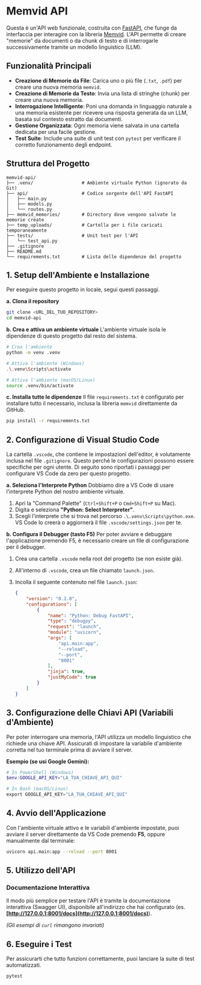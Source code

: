 # Memvid API

Questa è un'API web funzionale, costruita con [FastAPI](https://fastapi.tiangolo.com/), che funge da interfaccia per interagire con la libreria [Memvid](https://github.com/olow304/memvid). L'API permette di creare "memorie" da documenti o da chunk di testo e di interrogarle successivamente tramite un modello linguistico (LLM).

## Funzionalità Principali

* **Creazione di Memorie da File**: Carica uno o più file (`.txt`, `.pdf`) per creare una nuova memoria `memvid`.
* **Creazione di Memorie da Testo**: Invia una lista di stringhe (chunk) per creare una nuova memoria.
* **Interrogazione Intelligente**: Poni una domanda in linguaggio naturale a una memoria esistente per ricevere una risposta generata da un LLM, basata sul contesto estratto dai documenti.
* **Gestione Organizzata**: Ogni memoria viene salvata in una cartella dedicata per una facile gestione.
* **Test Suite**: Include una suite di unit test con `pytest` per verificare il corretto funzionamento degli endpoint.

## Struttura del Progetto

```
memvid-api/
├── .venv/                  # Ambiente virtuale Python (ignorato da Git)
├── api/                    # Codice sorgente dell'API FastAPI
│   ├── main.py
│   ├── models.py
│   └── routes.py
├── memvid_memories/        # Directory dove vengono salvate le memorie create
├── temp_uploads/           # Cartella per i file caricati temporaneamente
├── tests/                  # Unit test per l'API
│   └── test_api.py
├── .gitignore
├── README.md
└── requirements.txt        # Lista delle dipendenze del progetto
```

## 1. Setup dell'Ambiente e Installazione

Per eseguire questo progetto in locale, segui questi passaggi.

**a. Clona il repository**
```bash
git clone <URL_DEL_TUO_REPOSITORY>
cd memvid-api
```

**b. Crea e attiva un ambiente virtuale**
L'ambiente virtuale isola le dipendenze di questo progetto dal resto del sistema.

```bash
# Crea l'ambiente
python -m venv .venv

# Attiva l'ambiente (Windows)
.\.venv\Scripts\activate

# Attiva l'ambiente (macOS/Linux)
source .venv/bin/activate
```

**c. Installa tutte le dipendenze**
Il file `requirements.txt` è configurato per installare tutto il necessario, inclusa la libreria `memvid` direttamente da GitHub.
```bash
pip install -r requirements.txt
```

## 2. Configurazione di Visual Studio Code

La cartella `.vscode`, che contiene le impostazioni dell'editor, è volutamente inclusa nel file `.gitignore`. Questo perché le configurazioni possono essere specifiche per ogni utente. Di seguito sono riportati i passaggi per configurare VS Code da zero per questo progetto.

**a. Seleziona l'Interprete Python**
Dobbiamo dire a VS Code di usare l'interprete Python del nostro ambiente virtuale.

1.  Apri la "Command Palette" (`Ctrl+Shift+P` o `Cmd+Shift+P` su Mac).
2.  Digita e seleziona **"Python: Select Interpreter"**.
3.  Scegli l'interprete che si trova nel percorso `.\.venv\Scripts\python.exe`. VS Code lo creerà o aggiornerà il file `.vscode/settings.json` per te.

**b. Configura il Debugger (tasto F5)**
Per poter avviare e debuggare l'applicazione premendo F5, è necessario creare un file di configurazione per il debugger.

1.  Crea una cartella `.vscode` nella root del progetto (se non esiste già).
2.  All'interno di `.vscode`, crea un file chiamato `launch.json`.
3.  Incolla il seguente contenuto nel file `launch.json`:

    ```json
    {
        "version": "0.2.0",
        "configurations": [
            {
                "name": "Python: Debug FastAPI",
                "type": "debugpy",
                "request": "launch",
                "module": "uvicorn",
                "args": [
                    "api.main:app",
                    "--reload",
                    "--port", 
                    "8001"
                ],
                "jinja": true,
                "justMyCode": true
            }
        ]
    }
    ```

## 3. Configurazione delle Chiavi API (Variabili d'Ambiente)

Per poter interrogare una memoria, l'API utilizza un modello linguistico che richiede una chiave API. Assicurati di impostare la variabile d'ambiente corretta nel tuo terminale prima di avviare il server.

**Esempio (se usi Google Gemini):**
```powershell
# In PowerShell (Windows)
$env:GOOGLE_API_KEY="LA_TUA_CHIAVE_API_QUI"

# In Bash (macOS/Linux)
export GOOGLE_API_KEY="LA_TUA_CHIAVE_API_QUI"
```

## 4. Avvio dell'Applicazione

Con l'ambiente virtuale attivo e le variabili d'ambiente impostate, puoi avviare il server direttamente da VS Code premendo **F5**, oppure manualmente dal terminale:

```bash
uvicorn api.main:app --reload --port 8001
```

## 5. Utilizzo dell'API

### Documentazione Interattiva
Il modo più semplice per testare l'API è tramite la documentazione interattiva (Swagger UI), disponibile all'indirizzo che hai configurato (es. **[http://127.0.0.1:8001/docs](http://127.0.0.1:8001/docs)**).

*(Gli esempi di `curl` rimangono invariati)*

## 6. Eseguire i Test

Per assicurarti che tutto funzioni correttamente, puoi lanciare la suite di test automatizzati.
```bash
pytest
```